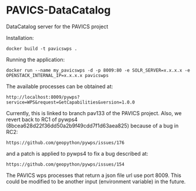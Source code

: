 # PAVICS-DataCatalog
DataCatalog server for the PAVICS project

Installation:

    docker build -t pavicswps .

Running the application:

    docker run --name my_pavicswps -d -p 8009:80 -e SOLR_SERVER=x.x.x.x -e OPENSTACK_INTERNAL_IP=x.x.x.x pavicswps

The available processes can be obtained at:

    http://localhost:8009/pywps?service=WPS&request=GetCapabilities&version=1.0.0

Currently, this is linked to branch pav133 of the PAVICS project. Also,
we revert back to RC1 of pywps4 (8bcea628d22f36dd50a2b9f49cdd7f1d63aea825)
because of a bug in RC2:

    https://github.com/geopython/pywps/issues/176

and a patch is applied to pywps4 to fix a bug described at:

    https://github.com/geopython/pywps/issues/154

The PAVICS wps processes that return a json file url use port 8009. This
could be modified to be another input (environment variable) in the future.
